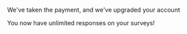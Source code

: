 ﻿We've taken the payment, and we've upgraded your account

You now have unlimited responses on your surveys! 

